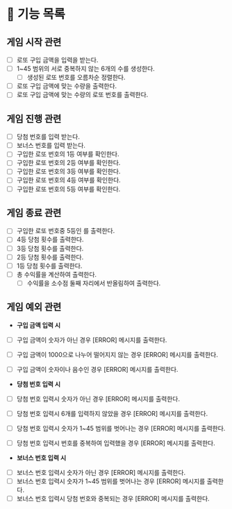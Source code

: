# 🎯 기능 목록

## 게임 시작 관련
- [ ] 로또 구입 금액을 입력을 받는다.
- [ ] 1~45 범위의 서로 중복하지 않는 6개의 수를 생성한다.
  - [ ] 생성된 로또 번호를 오름차순 정렬한다.
- [ ] 로또 구입 금액에 맞는 수량을 출력한다.
- [ ] 로또 구입 금액에 맞는 수량의 로또 번호를 출력한다.

## 게임 진행 관련
- [ ] 당첨 번호를 입력 받는다.
- [ ] 보너스 번호를 입력 받는다.
- [ ] 구입한 로또 번호의 1등 여부를 확인한다.
- [ ] 구입한 로또 번호의 2등 여부를 확인한다.
- [ ] 구입한 로또 번호의 3등 여부를 확인한다.
- [ ] 구입한 로또 번호의 4등 여부를 확인한다.
- [ ] 구입한 로또 번호의 5등 여부를 확인한다.

## 게임 종료 관련
- [ ] 구입한 로또 번호중 5등인 를 출력한다.
- [ ] 4등 당첨 횟수를 출력한다.
- [ ] 3등 당첨 횟수를 출력한다.
- [ ] 2등 당첨 횟수를 출력한다.
- [ ] 1등 당첨 횟수를 출력한다.
- [ ] 총 수익률을 계산하여 출력한다.
   - [ ] 수익률을 소수점 둘째 자리에서 반올림하여 출력한다.

## 게임 예외 관련
- **구입 금액 입력 시**
- [ ] 구입 금액이 숫자가 아닌 경우 [ERROR] 메시지를 출력한다.
- [ ] 구입 금액이 1000으로 나누어 떨어지지 않는 경우 [ERROR] 메시지를 출력한다.
- [ ] 구입 금액이 숫자이나 음수인 경우 [ERROR] 메시지를 출력한다.


- **당첨 번호 입력 시**
- [ ] 당첨 번호 입력시 숫자가 아닌 경우 [ERROR] 메시지를 출력한다.
- [ ] 당첨 번호 입력시 6개를 입력하지 않았을 경우 [ERROR] 메시지를 출력한다.
- [ ] 당첨 번호 입력시 숫자가 1~45 범위를 벗어나는 경우 [ERROR] 메시지를 출력한다.
- [ ] 당첨 번호 입력시 번호를 중복하여 입력했을 경우 [ERROR] 메시지를 출력한다.


- **보너스 번호 입력 시**
- [ ] 보너스 번호 입력시 숫자가 아닌 경우 [ERROR] 메시지를 출력한다.
- [ ] 보너스 번호 입력시 숫자가 1~45 범위를 벗어나는 경우 [ERROR] 메시지를 출력한다.
- [ ] 보너스 번호 입력시 당첨 번호와 중복되는 경우 [ERROR] 메시지를 출력한다.